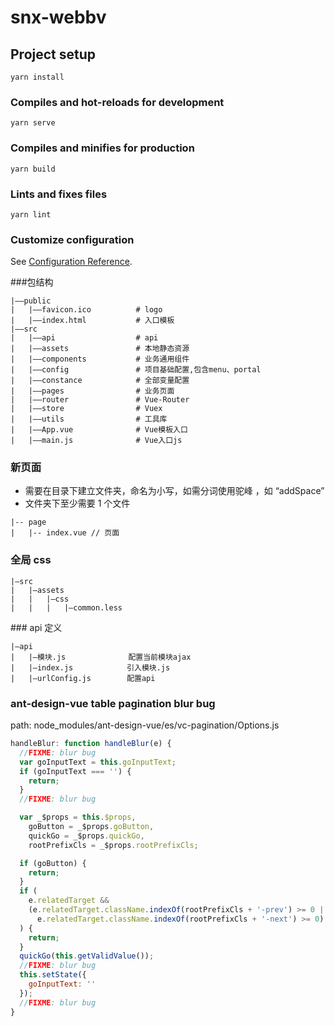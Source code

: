 # snx-webbv

## Project setup

```
yarn install
```

### Compiles and hot-reloads for development

```
yarn serve
```

### Compiles and minifies for production

```
yarn build
```

### Lints and fixes files

```
yarn lint
```

### Customize configuration

See [Configuration Reference](https://cli.vuejs.org/config/).

###包结构

```
|——public
|	|——favicon.ico          # logo
|	|——index.html           # 入口模板
|——src
|	|——api                  # api
|	|——assets               # 本地静态资源
|	|——components           # 业务通用组件
|	|——config               # 项目基础配置,包含menu、portal
|	|——constance            # 全部变量配置
|	|——pages                # 业务页面
|	|——router               # Vue-Router
|	|——store                # Vuex
|	|——utils                # 工具库
|	|——App.vue              # Vue模板入口
|	|——main.js              # Vue入口js

```

### 新页面

- 需要在目录下建立文件夹，命名为小写，如需分词使用驼峰 ，如 “addSpace”
- 文件夹下至少需要 1 个文件

```
|-- page
|	|-- index.vue // 页面
```

### 全局 css

```
|—src
|	|—assets
|   |	|—css
|   |	|	|—common.less
```

### api 定义

```
|—api
|	|—模块.js              配置当前模块ajax
|	|—index.js            引入模块.js
|	|—urlConfig.js        配置api
```

### ant-design-vue table pagination blur bug

path: node_modules/ant-design-vue/es/vc-pagination/Options.js

```javascript
handleBlur: function handleBlur(e) {
  //FIXME: blur bug
  var goInputText = this.goInputText;
  if (goInputText === '') {
    return;
  }
  //FIXME: blur bug

  var _$props = this.$props,
    goButton = _$props.goButton,
    quickGo = _$props.quickGo,
    rootPrefixCls = _$props.rootPrefixCls;

  if (goButton) {
    return;
  }
  if (
    e.relatedTarget &&
    (e.relatedTarget.className.indexOf(rootPrefixCls + '-prev') >= 0 ||
      e.relatedTarget.className.indexOf(rootPrefixCls + '-next') >= 0)
  ) {
    return;
  }
  quickGo(this.getValidValue());
  //FIXME: blur bug
  this.setState({
    goInputText: ''
  });
  //FIXME: blur bug
}
```
